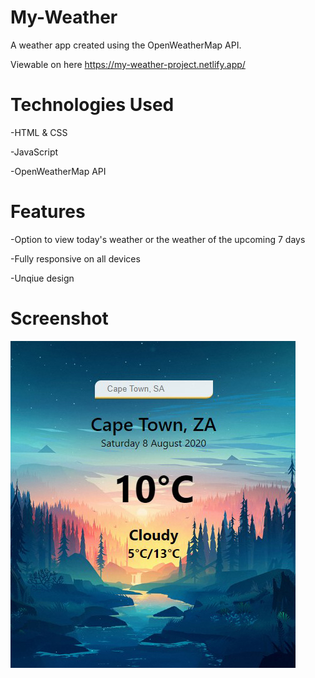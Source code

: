 # My-Weather
A weather app created using the OpenWeatherMap API.

Viewable on here https://my-weather-project.netlify.app/

# Technologies Used

-HTML & CSS

-JavaScript

-OpenWeatherMap API

# Features

-Option to view today's weather or the weather of the upcoming 7 days

-Fully responsive on all devices

-Unqiue design


# Screenshot

![alt text](https://github.com/nadbad/My-Weather/blob/master/Project%202.jpg)

